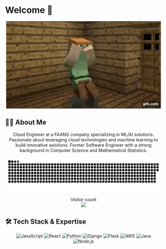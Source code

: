 # Welcome :raised_hands:

<p align="center">
  <img src="https://github.com/FeziweMelvin/feziwemelvin/blob/main/minecraft-dancing.gif" alt="Dancing Minecraft">
</p>

## 👨‍💻 About Me
<p align="center">
Cloud Engineer at a FAANG company specializing in ML/AI solutions. Passionate about leveraging cloud technologies and machine learning to build innovative solutions. Former Software Engineer with a strong background in Computer Science and Mathematical Statistics.
</p>

<p align="center">
<a href=# ><img src="contributions.svg"></a></p>

<p align="center"> 
  Visitor count<br>
  <img src="https://profile-counter.glitch.me/daweedkob/count.svg" />
</p>

## 🛠️ Tech Stack & Expertise

<div align="center">
  
  ![JavaScript](https://img.shields.io/badge/JavaScript-F7DF1E?style=for-the-badge&logo=javascript&logoColor=black)
  ![React](https://img.shields.io/badge/React-20232A?style=for-the-badge&logo=react&logoColor=61DAFB)
  ![Python](https://img.shields.io/badge/Python-3776AB?style=for-the-badge&logo=python&logoColor=white)
  ![Django](https://img.shields.io/badge/Django-092E20?style=for-the-badge&logo=django&logoColor=white)
  ![Flask](https://img.shields.io/badge/Flask-000000?style=for-the-badge&logo=flask&logoColor=white)
  ![AWS](https://img.shields.io/badge/AWS-232F3E?style=for-the-badge&logo=amazon-aws&logoColor=white)
  ![Java](https://img.shields.io/badge/Java-ED8B00?style=for-the-badge&logo=openjdk&logoColor=white)
  ![Node.js](https://img.shields.io/badge/Node.js-339933?style=for-the-badge&logo=nodedotjs&logoColor=white)

</div>
